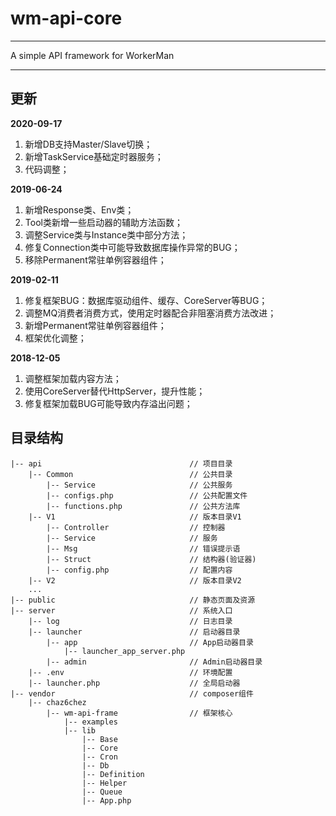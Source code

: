 # wm-api-core

***
A simple API framework for WorkerMan

***

## 更新
**2020-09-17**
1) 新增DB支持Master/Slave切换；
2) 新增TaskService基础定时器服务；
3) 代码调整；

**2019-06-24**
1) 新增Response类、Env类；
2) Tool类新增一些启动器的辅助方法函数；
3) 调整Service类与Instance类中部分方法；
4) 修复Connection类中可能导致数据库操作异常的BUG；
5) 移除Permanent常驻单例容器组件；


**2019-02-11**
1) 修复框架BUG：数据库驱动组件、缓存、CoreServer等BUG；
2) 调整MQ消费者消费方式，使用定时器配合非阻塞消费方法改进；
3) 新增Permanent常驻单例容器组件；
4) 框架优化调整；

**2018-12-05**
1) 调整框架加载内容方法；
2) 使用CoreServer替代HttpServer，提升性能；
3) 修复框架加载BUG可能导致内存溢出问题；

## 目录结构
```
|-- api                                 // 项目目录
    |-- Common                          // 公共目录
        |-- Service                     // 公共服务
        |-- configs.php                 // 公共配置文件
        |-- functions.php               // 公共方法库
    |-- V1                              // 版本目录V1
        |-- Controller                  // 控制器
        |-- Service                     // 服务
        |-- Msg                         // 错误提示语
        |-- Struct                      // 结构器(验证器)
        |-- config.php                  // 配置内容
    |-- V2                              // 版本目录V2
    ...
|-- public                              // 静态页面及资源
|-- server                              // 系统入口
    |-- log                             // 日志目录
    |-- launcher                        // 启动器目录
        |-- app                         // App启动器目录
            |-- launcher_app_server.php
        |-- admin                       // Admin启动器目录
    |-- .env                            // 环境配置
    |-- launcher.php                    // 全局启动器
|-- vendor                              // composer组件
    |-- chaz6chez
        |-- wm-api-frame                // 框架核心
            |-- examples
            |-- lib
                |-- Base
                |-- Core
                |-- Cron
                |-- Db
                |-- Definition
                |-- Helper
                |-- Queue
                |-- App.php
```
